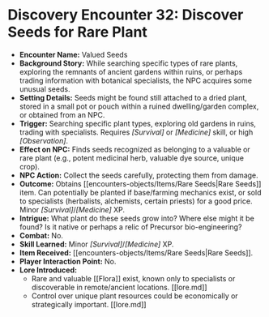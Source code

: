 # Discovery Encounter 32: Discover Seeds for Rare Plant

*   **Encounter Name:** Valued Seeds
*   **Background Story:** While searching specific types of rare plants, exploring the remnants of ancient gardens within ruins, or perhaps trading information with botanical specialists, the NPC acquires some unusual seeds.
*   **Setting Details:** Seeds might be found still attached to a dried plant, stored in a small pot or pouch within a ruined dwelling/garden complex, or obtained from an NPC.
*   **Trigger:** Searching specific plant types, exploring old gardens in ruins, trading with specialists. Requires *[Survival]* or *[Medicine]* skill, or high *[Observation]*. 
*   **Effect on NPC:** Finds seeds recognized as belonging to a valuable or rare plant (e.g., potent medicinal herb, valuable dye source, unique crop).
*   **NPC Action:** Collect the seeds carefully, protecting them from damage.
*   **Outcome:** Obtains [[encounters-objects/Items/Rare Seeds|Rare Seeds]] item. Can potentially be planted if base/farming mechanics exist, or sold to specialists (herbalists, alchemists, certain priests) for a good price. Minor *[Survival]*/*[Medicine]* XP.
*   **Intrigue:** What plant do these seeds grow into? Where else might it be found? Is it native or perhaps a relic of Precursor bio-engineering?
*   **Combat:** No.
*   **Skill Learned:** Minor *[Survival]*/*[Medicine]* XP.
*   **Item Received:** [[encounters-objects/Items/Rare Seeds|Rare Seeds]].
*   **Player Interaction Point:** No.
*   **Lore Introduced:**
    *   Rare and valuable [[Flora]] exist, known only to specialists or discoverable in remote/ancient locations. \[[lore.md]]
    *   Control over unique plant resources could be economically or strategically important. \[[lore.md]] 